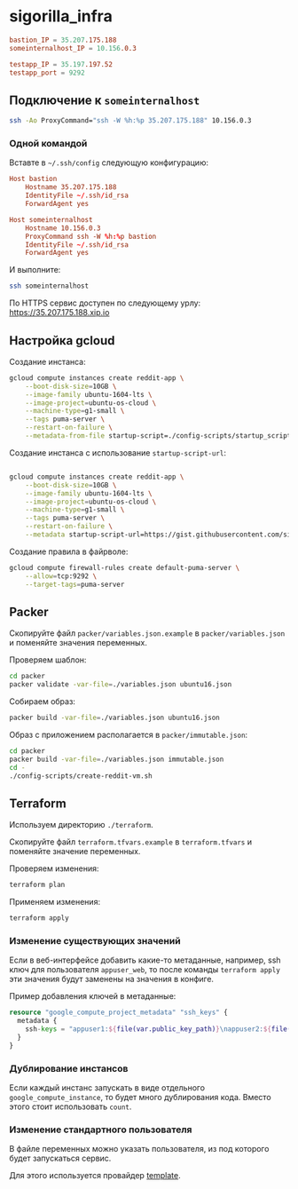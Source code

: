 # sigorilla_infra

```conf
bastion_IP = 35.207.175.188
someinternalhost_IP = 10.156.0.3

testapp_IP = 35.197.197.52
testapp_port = 9292
```

## Подключение к `someinternalhost`

```bash
ssh -Ao ProxyCommand="ssh -W %h:%p 35.207.175.188" 10.156.0.3
```

### Одной командой

Вставте в `~/.ssh/config` следующую конфигурацию:

```conf
Host bastion
    Hostname 35.207.175.188
    IdentityFile ~/.ssh/id_rsa
    ForwardAgent yes

Host someinternalhost
    Hostname 10.156.0.3
    ProxyCommand ssh -W %h:%p bastion
    IdentityFile ~/.ssh/id_rsa
    ForwardAgent yes
```

И выполните:

```bash
ssh someinternalhost
```

По HTTPS сервис доступен по следующему урлу: https://35.207.175.188.xip.io

## Настройка gcloud

Создание инстанса:

```sh
gcloud compute instances create reddit-app \
    --boot-disk-size=10GB \
    --image-family ubuntu-1604-lts \
    --image-project=ubuntu-os-cloud \
    --machine-type=g1-small \
    --tags puma-server \
    --restart-on-failure \
    --metadata-from-file startup-script=./config-scripts/startup_script.sh
```

Создание инстанса с использование `startup-script-url`:

```sh

gcloud compute instances create reddit-app \
    --boot-disk-size=10GB \
    --image-family ubuntu-1604-lts \
    --image-project=ubuntu-os-cloud \
    --machine-type=g1-small \
    --tags puma-server \
    --restart-on-failure \
    --metadata startup-script-url=https://gist.githubusercontent.com/sigorilla/a10ba37df3f27082240d88a270130c7c/raw/b96823fb28e5b6252edf84e4c293ecd1b8be9d28/startup_script.sh
```

Создание правила в файрволе:

```sh
gcloud compute firewall-rules create default-puma-server \
    --allow=tcp:9292 \
    --target-tags=puma-server
```

## Packer

Скопируйте файл `packer/variables.json.example` в `packer/variables.json` и поменяйте значения переменных.

Проверяем шаблон:

```sh
cd packer
packer validate -var-file=./variables.json ubuntu16.json
```

Собираем образ:

```sh
packer build -var-file=./variables.json ubuntu16.json
```

Образ с приложением располагается в `packer/immutable.json`:

```sh
cd packer
packer build -var-file=./variables.json immutable.json
cd -
./config-scripts/create-reddit-vm.sh
```

## Terraform

Используем директорию `./terraform`.

Скопируйте файл `terraform.tfvars.example` в `terraform.tfvars` и поменяйте значение переменных.

Проверяем изменения:

```sh
terraform plan
```

Применяем изменения:

```sh
terraform apply
```

### Изменение существующих значений

Если в веб-интерфейсе добавить какие-то метаданные, например, ssh ключ для пользователя `appuser_web`, то после команды `terraform apply` эти значения будут заменены на значения в конфиге.

Пример добавления ключей в метаданные:

```tf
resource "google_compute_project_metadata" "ssh_keys" {
  metadata {
    ssh-keys = "appuser1:${file(var.public_key_path)}\nappuser2:${file(var.public_key_path)}"
  }
}
```

### Дублирование инстансов

Если каждый инстанс запускать в виде отдельного `google_compute_instance`, то будет много дублирования кода. Вместо этого стоит использовать `count`.


### Изменение стандартного пользователя

В файле переменных можно указать пользователя, из под которого будет запускаться сервис.

Для этого используется провайдер [template](https://www.terraform.io/docs/providers/template/index.html).
